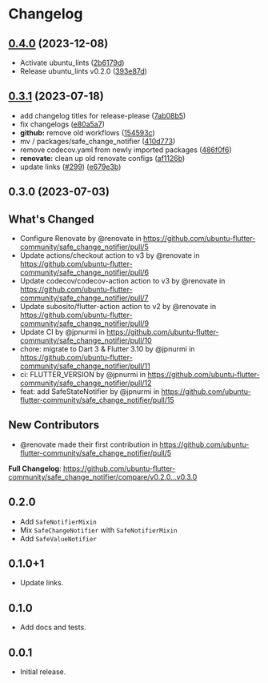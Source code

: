 # Changelog

## [0.4.0](https://github.com/canonical/ubuntu-flutter-plugins/compare/safe_change_notifier-v0.3.1...safe_change_notifier-v0.4.0) (2023-12-08)


* Activate ubuntu_lints ([2b6179d](https://github.com/canonical/ubuntu-flutter-plugins/commit/2b6179dfda6fbe9795907e34d0f5b4cb20539a6b))
* Release ubuntu_lints v0.2.0 ([393e87d](https://github.com/canonical/ubuntu-flutter-plugins/commit/393e87d3ea377cf4f9ffdf86b09f9617625050ec))

## [0.3.1](https://github.com/canonical/ubuntu-flutter-plugins/compare/safe_change_notifier-v0.3.0...safe_change_notifier-v0.3.1) (2023-07-18)


* add changelog titles for release-please ([7ab08b5](https://github.com/canonical/ubuntu-flutter-plugins/commit/7ab08b564ce1c4819f0a5245f9d814baa492e5da))
* fix changelogs ([e80a5a7](https://github.com/canonical/ubuntu-flutter-plugins/commit/e80a5a75e31e983bf6ebad7d7ba76f26f98ccbbc))
* **github:** remove old workflows ([154593c](https://github.com/canonical/ubuntu-flutter-plugins/commit/154593c71e41672e830d3dc208231de10fd86b4e))
* mv / packages/safe_change_notifier ([410d773](https://github.com/canonical/ubuntu-flutter-plugins/commit/410d7733db475aaaf3e718a58052b4dfa306e7b8))
* remove codecov.yaml from newly imported packages ([486f0f6](https://github.com/canonical/ubuntu-flutter-plugins/commit/486f0f696ab14f9d068a1cbae561152834c3a129))
* **renovate:** clean up old renovate configs ([af1126b](https://github.com/canonical/ubuntu-flutter-plugins/commit/af1126ba62d60fb411ddb0b29e326f0f51a6b297))
* update links ([#299](https://github.com/canonical/ubuntu-flutter-plugins/issues/299)) ([e679e3b](https://github.com/canonical/ubuntu-flutter-plugins/commit/e679e3b3a8a6316a0fc56e9695a6798d26f3929b))

## 0.3.0 (2023-07-03)

## What's Changed
* Configure Renovate by @renovate in https://github.com/ubuntu-flutter-community/safe_change_notifier/pull/5
* Update actions/checkout action to v3 by @renovate in https://github.com/ubuntu-flutter-community/safe_change_notifier/pull/6
* Update codecov/codecov-action action to v3 by @renovate in https://github.com/ubuntu-flutter-community/safe_change_notifier/pull/7
* Update subosito/flutter-action action to v2 by @renovate in https://github.com/ubuntu-flutter-community/safe_change_notifier/pull/9
* Update CI by @jpnurmi in https://github.com/ubuntu-flutter-community/safe_change_notifier/pull/10
* chore: migrate to Dart 3 & Flutter 3.10 by @jpnurmi in https://github.com/ubuntu-flutter-community/safe_change_notifier/pull/11
* ci: FLUTTER_VERSION by @jpnurmi in https://github.com/ubuntu-flutter-community/safe_change_notifier/pull/12
* feat: add SafeStateNotifier by @jpnurmi in https://github.com/ubuntu-flutter-community/safe_change_notifier/pull/15

## New Contributors
* @renovate made their first contribution in https://github.com/ubuntu-flutter-community/safe_change_notifier/pull/5

**Full Changelog**: https://github.com/ubuntu-flutter-community/safe_change_notifier/compare/v0.2.0...v0.3.0

## 0.2.0

* Add `SafeNotifierMixin`
* Mix `SafeChangeNotifier` with `SafeNotifierMixin`
* Add `SafeValueNotifier`

## 0.1.0+1

* Update links.

## 0.1.0

* Add docs and tests.

## 0.0.1

* Initial release.
